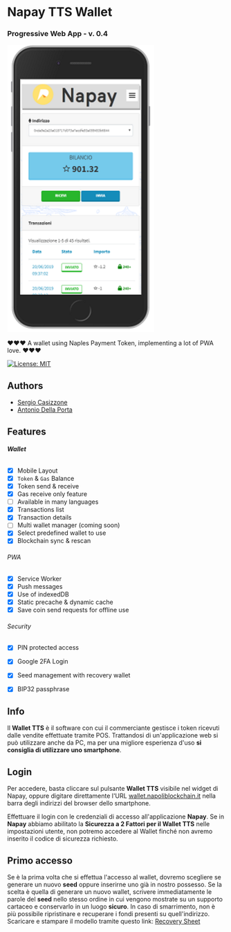 # Napay TTS Wallet

### Progressive Web App - v. 0.4

![Screenshot of Napay TTS PWA app](images/screenshot-wallet.png)



:heart::heart::heart: A wallet using Naples Payment Token, implementing a lot of PWA love. :heart::heart::heart:

[![License: MIT](https://img.shields.io/badge/License-MIT-lightgrey.svg)](https://opensource.org/licenses/MIT)



## Authors

- [Sergio Casizzone](https://sergiocasizzone.it)
- [Antonio Della Porta](mailto:antonio@dellaporta.it)



## Features

###### **Wallet**

- [x] Mobile Layout
- [x] `Token` & `Gas` Balance
- [x] Token send & receive
- [x] Gas receive only feature
- [ ] Available in many languages
- [x] Transactions list
- [x] Transaction details
- [ ] Multi wallet manager (coming soon)
- [x] Select predefined wallet to use
- [x] Blockchain sync & rescan

###### PWA

- [x] Service Worker
- [x] Push messages
- [x] Use of indexedDB
- [x] Static precache & dynamic cache
- [x] Save coin send requests for offline use

[^1]: when the app returns on-line, memorized requests will be executed!

###### Security

- [x] PIN protected access
- [x] Google 2FA Login
- [x] Seed management with recovery wallet
- [x] BIP32 passphrase


## Info

Il **Wallet TTS** è il software con cui il commerciante gestisce i token ricevuti dalle vendite effettuate tramite POS. Trattandosi di un'applicazione web si può utilizzare anche da PC, ma per una migliore esperienza d'uso **si consiglia di utilizzare uno smartphone**.



## Login

Per accedere, basta cliccare sul pulsante **Wallet TTS** visibile nel widget di Napay, oppure digitare direttamente l'URL [wallet.napoliblockchain.it](https://wallet.napoliblockchain.it) nella barra degli indirizzi del browser dello smartphone.


Effettuare il login con le credenziali di accesso all'applicazione **Napay**. Se in **Napay** abbiamo abilitato la **Sicurezza a 2 Fattori per il Wallet TTS** nelle impostazioni utente, non potremo accedere al Wallet finché non avremo inserito il codice di sicurezza richiesto.


## Primo accesso

Se è la prima volta che si effettua l'accesso al wallet, dovremo scegliere se generare un nuovo **seed** oppure inserirne uno già in nostro possesso. Se la scelta è quella di generare un nuovo wallet, scrivere immediatamente le parole del **seed** nello stesso ordine in cui vengono mostrate su un supporto cartaceo e conservarlo in un luogo **sicuro**. In caso di smarrimento, non è più possibile ripristinare e recuperare i fondi presenti su quell'indirizzo. Scaricare e stampare il modello tramite questo link: [Recovery Sheet](RECOVERY_SHEET.pdf)
